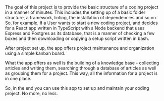 The goal of this project is to provide the basic structure of a coding project in a manner of minutes. This includes the setting up of a basic folder structure, a framework, linting, the installation of dependencies and so on.
So, for example, if a User wants to start a new coding project, and decides for a React app written in TypeScript with a Node backend that uses Express and Postgres as its database, that is a manner of checking a few boxes and then downloading or copying a setup script written in bash.

After project set up, the app offers project maintenance and organization using a simple kanban board.

What the app offers as well is the building of a knowledge base - collecting articles and writing them, searching through a database of articles as well as grouping them for a project. This way, all the information for a project is in one place.

So, in the end you can use this app to set up and maintain your coding project. No more, no less.
